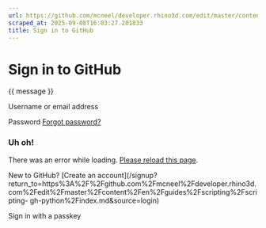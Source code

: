 ```yaml
---
url: https://github.com/mcneel/developer.rhino3d.com/edit/master/content/en/guides/scripting/scripting-gh-python/index.md
scraped_at: 2025-09-08T16:03:27.201833
title: Sign in to GitHub
---
```


# Sign in to GitHub

{{ message }}

Username or email address

Password  [Forgot password?](/password_reset)

###  Uh oh!

There was an error while loading. [Please reload this page]().

New to GitHub? [Create an
account](/signup?return_to=https%3A%2F%2Fgithub.com%2Fmcneel%2Fdeveloper.rhino3d.com%2Fedit%2Fmaster%2Fcontent%2Fen%2Fguides%2Fscripting%2Fscripting-
gh-python%2Findex.md&source=login)

Sign in with a passkey

